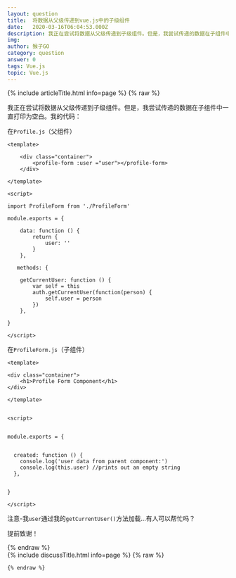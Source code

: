 ```yaml
---
layout: question
title:  将数据从父级传递到vue.js中的子级组件
date:   2020-03-16T06:04:53.000Z
description: 我正在尝试将数据从父级传递到子级组件。但是，我尝试传递的数据在子组件中一直打印为空白。我的代码：在Profile.js（父组件）<template...
img: 
author: 猴子GO
category: question
answer: 0
tags: Vue.js
topic: Vue.js
---
```

<div class="article-root">
  <div class="article">
    {% include articleTitle.html info=page %}
    {% raw %}
    <div class="article-content"><p><font style="vertical-align: inherit;"><font style="vertical-align: inherit;">我正在尝试将数据从父级传递到子级组件。</font><font style="vertical-align: inherit;">但是，我尝试传递的数据在子组件中一直打印为空白。</font><font style="vertical-align: inherit;">我的代码：</font></font></p>

<p><font style="vertical-align: inherit;"><font style="vertical-align: inherit;">在</font></font><code>Profile.js</code><font style="vertical-align: inherit;"><font style="vertical-align: inherit;">（父组件）</font></font></p>

<pre><code>&lt;template&gt;<font></font>
<font></font>
    &lt;div class="container"&gt;<font></font>
        &lt;profile-form :user ="user"&gt;&lt;/profile-form&gt;<font></font>
    &lt;/div&gt;<font></font>
<font></font>
&lt;/template&gt;<font></font>
<font></font>
&lt;script&gt;<font></font>
<font></font>
import ProfileForm from './ProfileForm'<font></font>
<font></font>
module.exports = {<font></font>
<font></font>
    data: function () {<font></font>
        return {<font></font>
            user: ''<font></font>
        }<font></font>
    },<font></font>
<font></font>
   methods: {<font></font>
<font></font>
    getCurrentUser: function () {<font></font>
        var self = this<font></font>
        auth.getCurrentUser(function(person) {<font></font>
            self.user = person<font></font>
        })<font></font>
    },<font></font>
<font></font>
}<font></font>
<font></font>
&lt;/script&gt;<font></font>
</code></pre>

<p><font style="vertical-align: inherit;"><font style="vertical-align: inherit;">在</font></font><code>ProfileForm.js</code><font style="vertical-align: inherit;"><font style="vertical-align: inherit;">（子组件）</font></font></p>

<pre><code>&lt;template&gt;<font></font>
<font></font>
&lt;div class="container"&gt;<font></font>
    &lt;h1&gt;Profile Form Component&lt;/h1&gt;<font></font>
&lt;/div&gt;  <font></font>
<font></font>
&lt;/template&gt;<font></font>
<font></font>
<font></font>
&lt;script&gt;<font></font>
<font></font>
<font></font>
module.exports = {<font></font>
<font></font>
<font></font>
  created: function () {<font></font>
    console.log('user data from parent component:')<font></font>
    console.log(this.user) //prints out an empty string<font></font>
  },<font></font>
<font></font>
<font></font>
}<font></font>
<font></font>
&lt;/script&gt;<font></font>
</code></pre>

<p><font style="vertical-align: inherit;"><font style="vertical-align: inherit;">注意-我</font></font><code>user</code><font style="vertical-align: inherit;"><font style="vertical-align: inherit;">通过我的</font></font><code>getCurrentUser()</code><font style="vertical-align: inherit;"><font style="vertical-align: inherit;">方法</font><font style="vertical-align: inherit;">加载</font><font style="vertical-align: inherit;">...有人可以帮忙吗？</font></font></p>

<p><font style="vertical-align: inherit;"><font style="vertical-align: inherit;">提前致谢！</font></font></p></div>
    {% endraw %}
  </div>

  <div class="discuss-wrapper">
    {% include discussTitle.html info=page %}
    {% raw %}
    
    {% endraw %}
  </div>
<div>
